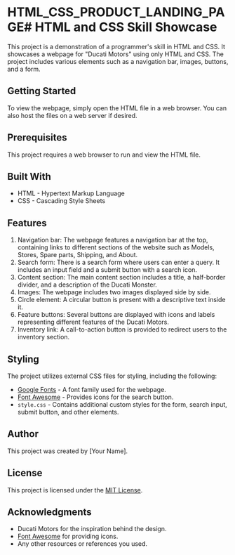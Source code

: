# HTML_CSS_PRODUCT_LANDING_PAGE# HTML and CSS Skill Showcase

This project is a demonstration of a programmer's skill in HTML and CSS. It showcases a webpage for "Ducati Motors" using only HTML and CSS. The project includes various elements such as a navigation bar, images, buttons, and a form.

## Getting Started

To view the webpage, simply open the HTML file in a web browser. You can also host the files on a web server if desired.

## Prerequisites

This project requires a web browser to run and view the HTML file.

## Built With

- HTML - Hypertext Markup Language
- CSS - Cascading Style Sheets

## Features

1. Navigation bar: The webpage features a navigation bar at the top, containing links to different sections of the website such as Models, Stores, Spare parts, Shipping, and About.
2. Search form: There is a search form where users can enter a query. It includes an input field and a submit button with a search icon.
3. Content section: The main content section includes a title, a half-border divider, and a description of the Ducati Monster.
4. Images: The webpage includes two images displayed side by side.
5. Circle element: A circular button is present with a descriptive text inside it.
6. Feature buttons: Several buttons are displayed with icons and labels representing different features of the Ducati Motors.
7. Inventory link: A call-to-action button is provided to redirect users to the inventory section.

## Styling

The project utilizes external CSS files for styling, including the following:

- [Google Fonts](https://fonts.googleapis.com/css?family=Poppins) - A font family used for the webpage.
- [Font Awesome](https://cdnjs.cloudflare.com/ajax/libs/font-awesome/4.7.0/css/font-awesome.min.css) - Provides icons for the search button.
- `style.css` - Contains additional custom styles for the form, search input, submit button, and other elements.

## Author

This project was created by [Your Name].

## License

This project is licensed under the [MIT License](LICENSE).

## Acknowledgments
- Ducati Motors for the inspiration behind the design.
- [Font Awesome](https://fontawesome.com/) for providing icons.
- Any other resources or references you used.
